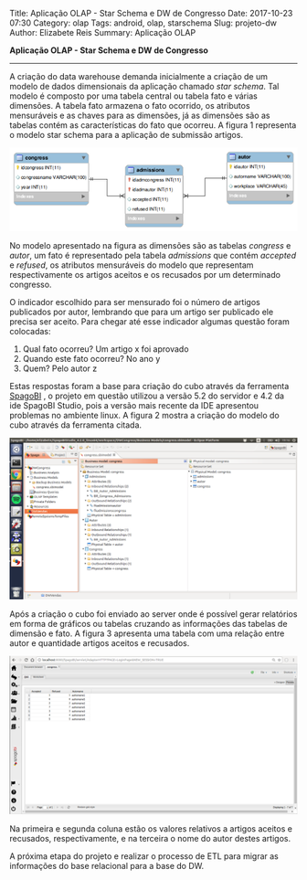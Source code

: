 Title: Aplicação OLAP - Star Schema e DW de Congresso
Date: 2017-10-23 07:30
Category: olap
Tags: android, olap, starschema
Slug: projeto-dw
Author: Elizabete Reis
Summary: Aplicação OLAP

**Aplicação OLAP - Star Schema e DW de Congresso**


----------
A criação do data warehouse demanda inicialmente a criação de um modelo de dados dimensionais  da aplicação chamado *star schema*. Tal modelo é composto por uma tabela central ou tabela fato e várias dimensões. A tabela fato armazena o fato ocorrido, os atributos mensuráveis e as chaves para as dimensões, já as dimensões são as tabelas contém as características do fato que ocorreu. A figura 1 representa o modelo star schema para a aplicação de submissão artigos.

![Star Schema para Aplicação de Submissão de Artigos](./images/congressModel.png)

No modelo apresentado na figura as dimensões são as tabelas *congress* e *autor*, um fato é representado pela tabela *admissions* que contém *accepted* e *refused*, os atributos mensuráveis do modelo que representam respectivamente os artigos aceitos e os recusados por um determinado congresso. 

O indicador escolhido para ser mensurado foi o número de artigos publicados por autor, lembrando que para um artigo ser publicado ele precisa ser aceito. Para chegar até esse indicador algumas questão foram colocadas:

 1.  Qual fato ocorreu? Um artigo x foi aprovado
 2. Quando este fato ocorreu? No ano y
 3. Quem? Pelo autor z
 
Estas respostas foram a base para criação do cubo através da ferramenta [SpagoBI](spagobi.org) , o projeto em questão utilizou a versão 5.2 do servidor e 4.2 da ide SpagoBI Studio, pois a versão mais recente da IDE apresentou problemas no ambiente linux. A figura 2 mostra a criação do modelo do cubo através da ferramenta citada.

![Criação do modelo através do SpagoBI](./images/spagobiscreen.png)

Após a criação o cubo foi enviado ao server onde é possível gerar relatórios em forma de gráficos ou tabelas cruzando as informações das tabelas de dimensão e fato. A figura 3 apresenta uma tabela com uma relação entre autor e quantidade artigos aceitos e recusados.

![Tabela de Relação entre Autor e Artigo](./images/serverscreen.png)

Na primeira e segunda coluna estão os valores relativos a artigos aceitos e recusados, respectivamente, e na terceira o nome do autor destes artigos.

A próxima etapa do projeto e realizar o processo de ETL para migrar as informações do base relacional para a base do DW.
